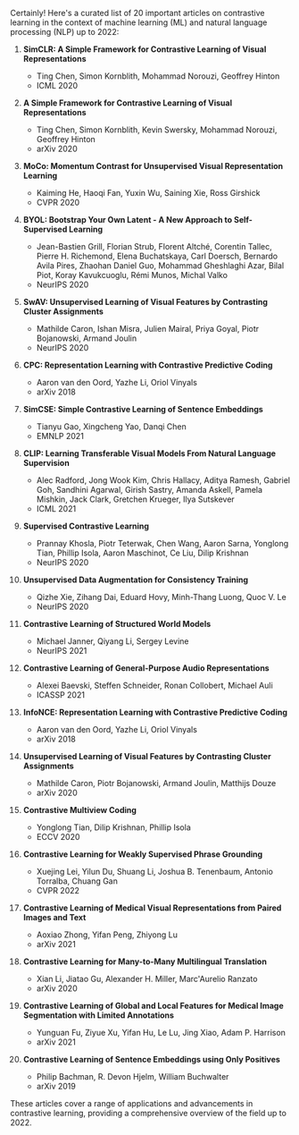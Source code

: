 Certainly! Here's a curated list of 20 important articles on contrastive learning in the context of machine learning (ML) and natural language processing (NLP) up to 2022:

1. **SimCLR: A Simple Framework for Contrastive Learning of Visual Representations**
   - Ting Chen, Simon Kornblith, Mohammad Norouzi, Geoffrey Hinton
   - ICML 2020

2. **A Simple Framework for Contrastive Learning of Visual Representations**
   - Ting Chen, Simon Kornblith, Kevin Swersky, Mohammad Norouzi, Geoffrey Hinton
   - arXiv 2020

3. **MoCo: Momentum Contrast for Unsupervised Visual Representation Learning**
   - Kaiming He, Haoqi Fan, Yuxin Wu, Saining Xie, Ross Girshick
   - CVPR 2020

4. **BYOL: Bootstrap Your Own Latent - A New Approach to Self-Supervised Learning**
   - Jean-Bastien Grill, Florian Strub, Florent Altché, Corentin Tallec, Pierre H. Richemond, Elena Buchatskaya, Carl Doersch, Bernardo Avila Pires, Zhaohan Daniel Guo, Mohammad Gheshlaghi Azar, Bilal Piot, Koray Kavukcuoglu, Rémi Munos, Michal Valko
   - NeurIPS 2020

5. **SwAV: Unsupervised Learning of Visual Features by Contrasting Cluster Assignments**
   - Mathilde Caron, Ishan Misra, Julien Mairal, Priya Goyal, Piotr Bojanowski, Armand Joulin
   - NeurIPS 2020

6. **CPC: Representation Learning with Contrastive Predictive Coding**
   - Aaron van den Oord, Yazhe Li, Oriol Vinyals
   - arXiv 2018

7. **SimCSE: Simple Contrastive Learning of Sentence Embeddings**
   - Tianyu Gao, Xingcheng Yao, Danqi Chen
   - EMNLP 2021

8. **CLIP: Learning Transferable Visual Models From Natural Language Supervision**
   - Alec Radford, Jong Wook Kim, Chris Hallacy, Aditya Ramesh, Gabriel Goh, Sandhini Agarwal, Girish Sastry, Amanda Askell, Pamela Mishkin, Jack Clark, Gretchen Krueger, Ilya Sutskever
   - ICML 2021

9. **Supervised Contrastive Learning**
   - Prannay Khosla, Piotr Teterwak, Chen Wang, Aaron Sarna, Yonglong Tian, Phillip Isola, Aaron Maschinot, Ce Liu, Dilip Krishnan
   - NeurIPS 2020

10. **Unsupervised Data Augmentation for Consistency Training**
    - Qizhe Xie, Zihang Dai, Eduard Hovy, Minh-Thang Luong, Quoc V. Le
    - NeurIPS 2020

11. **Contrastive Learning of Structured World Models**
    - Michael Janner, Qiyang Li, Sergey Levine
    - NeurIPS 2021

12. **Contrastive Learning of General-Purpose Audio Representations**
    - Alexei Baevski, Steffen Schneider, Ronan Collobert, Michael Auli
    - ICASSP 2021

13. **InfoNCE: Representation Learning with Contrastive Predictive Coding**
    - Aaron van den Oord, Yazhe Li, Oriol Vinyals
    - arXiv 2018

14. **Unsupervised Learning of Visual Features by Contrasting Cluster Assignments**
    - Mathilde Caron, Piotr Bojanowski, Armand Joulin, Matthijs Douze
    - arXiv 2020

15. **Contrastive Multiview Coding**
    - Yonglong Tian, Dilip Krishnan, Phillip Isola
    - ECCV 2020

16. **Contrastive Learning for Weakly Supervised Phrase Grounding**
    - Xuejing Lei, Yilun Du, Shuang Li, Joshua B. Tenenbaum, Antonio Torralba, Chuang Gan
    - CVPR 2022

17. **Contrastive Learning of Medical Visual Representations from Paired Images and Text**
    - Aoxiao Zhong, Yifan Peng, Zhiyong Lu
    - arXiv 2021

18. **Contrastive Learning for Many-to-Many Multilingual Translation**
    - Xian Li, Jiatao Gu, Alexander H. Miller, Marc'Aurelio Ranzato
    - arXiv 2020

19. **Contrastive Learning of Global and Local Features for Medical Image Segmentation with Limited Annotations**
    - Yunguan Fu, Ziyue Xu, Yifan Hu, Le Lu, Jing Xiao, Adam P. Harrison
    - arXiv 2021

20. **Contrastive Learning of Sentence Embeddings using Only Positives**
    - Philip Bachman, R. Devon Hjelm, William Buchwalter
    - arXiv 2019

These articles cover a range of applications and advancements in contrastive learning, providing a comprehensive overview of the field up to 2022.